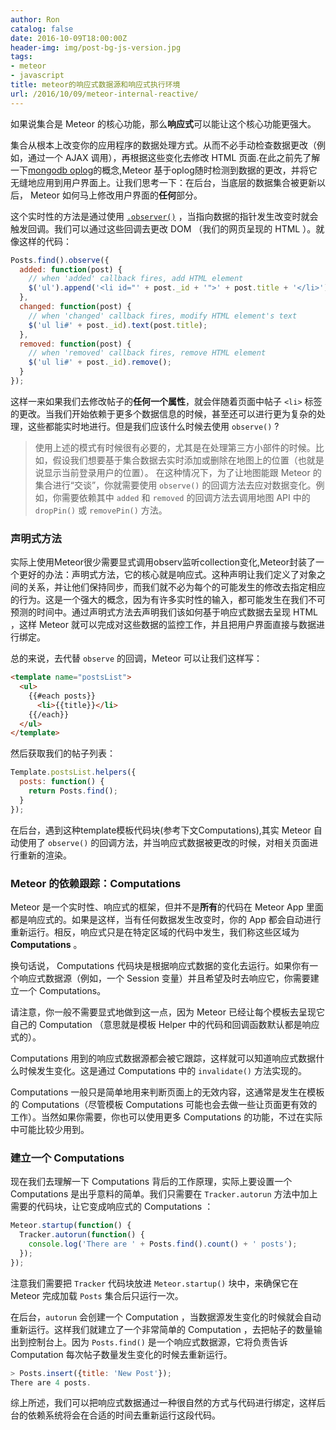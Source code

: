 ```yaml
---
author: Ron
catalog: false
date: 2016-10-09T18:00:00Z
header-img: img/post-bg-js-version.jpg
tags:
- meteor
- javascript
title: meteor的响应式数据源和响应式执行环境
url: /2016/10/09/meteor-internal-reactive/
---
```


如果说集合是 Meteor 的核心功能，那么**响应式**可以能让这个核心功能更强大。

集合从根本上改变你的应用程序的数据处理方式。从而不必手动检查数据更改（例如，通过一个 AJAX 调用），再根据这些变化去修改 HTML 页面.在此之前先了解一下[mongodb oplog](https://docs.mongodb.com/manual/core/replica-set-oplog/)的概念,Meteor 基于oplog随时检测到数据的更改，并将它无缝地应用到用户界面上。让我们思考一下：在后台，当底层的数据集合被更新以后， Meteor 如何马上修改用户界面的**任何**部分。

这个实时性的方法是通过使用 [`.observer()`](https://docs.meteor.com/api/collections.html#Mongo-Cursor-observe) ，当指向数据的指针发生改变时就会触发回调。我们可以通过这些回调去更改 DOM （我们的网页呈现的 HTML ）。就像这样的代码：

~~~js
Posts.find().observe({
  added: function(post) {
    // when 'added' callback fires, add HTML element
    $('ul').append('<li id="' + post._id + '">' + post.title + '</li>');
  },
  changed: function(post) {
    // when 'changed' callback fires, modify HTML element's text
    $('ul li#' + post._id).text(post.title);
  },
  removed: function(post) {
    // when 'removed' callback fires, remove HTML element
    $('ul li#' + post._id).remove();
  }
});
~~~

这样一来如果我们去修改帖子的**任何一个属性**，就会伴随着页面中帖子 `<li>` 标签的更改。当我们开始依赖于更多个数据信息的时候，甚至还可以进行更为复杂的处理，这些都能实时地进行。但是我们应该什么时候去使用 `observe()` ?


>  使用上述的模式有时候很有必要的，尤其是在处理第三方小部件的时候。比如，假设我们想要基于集合数据去实时添加或删除在地图上的位置（也就是说显示当前登录用户的位置）。
  在这种情况下，为了让地图能跟 Meteor 的集合进行“交谈”，你就需要使用 `observe()` 的回调方法去应对数据变化。例如，你需要依赖其中 `added` 和 `removed` 的回调方法去调用地图 API 中的 `dropPin()` 或 `removePin()` 方法。



### 声明式方法

实际上使用Meteor很少需要显式调用observ监听collection变化,Meteor封装了一个更好的办法：声明式方法，它的核心就是响应式。这种声明让我们定义了对象之间的关系，并让他们保持同步，而我们就不必为每个的可能发生的修改去指定相应的行为。这是一个强大的概念，因为有许多实时性的输入，都可能发生在我们不可预测的时间中。通过声明式方法去声明我们该如何基于响应式数据去呈现 HTML ，这样 Meteor 就可以完成对这些数据的监控工作，并且把用户界面直接与数据进行绑定。

总的来说，去代替 `observe` 的回调，Meteor 可以让我们这样写：

~~~html
<template name="postsList">
  <ul>
    {{#each posts}}
      <li>{{title}}</li>
    {{/each}}
  </ul>
</template>
~~~

然后获取我们的帖子列表：

~~~js
Template.postsList.helpers({
  posts: function() {
    return Posts.find();
  }
});
~~~

在后台，遇到这种template模板代码块(参考下文Computations),其实 Meteor 自动使用了 `observe()` 的回调方法，并当响应式数据被更改的时候，对相关页面进行重新的渲染。

### Meteor 的依赖跟踪：Computations

Meteor 是一个实时性、响应式的框架，但并不是**所有**的代码在 Meteor App 里面都是响应式的。如果是这样，当有任何数据发生改变时，你的 App 都会自动进行重新运行。相反，响应式只是在特定区域的代码中发生，我们称这些区域为 **Computations** 。

换句话说， Computations 代码块是根据响应式数据的变化去运行。如果你有一个响应式数据源（例如，一个 Session 变量）并且希望及时去响应它，你需要建立一个 Computations。

请注意，你一般不需要显式地做到这一点，因为 Meteor 已经让每个模板去呈现它自己的 Computation （意思就是模板 Helper 中的代码和回调函数默认都是响应式的）。

Computations 用到的响应式数据源都会被它跟踪，这样就可以知道响应式数据什么时候发生变化。这是通过 Computations 中的 `invalidate()` 方法实现的。

Computations 一般只是简单地用来判断页面上的无效内容，这通常是发生在模板的 Computations（尽管模板 Computations 可能也会去做一些让页面更有效的工作）。当然如果你需要，你也可以使用更多 Computations 的功能，不过在实际中可能比较少用到。

### 建立一个 Computations

现在我们去理解一下 Computations 背后的工作原理，实际上要设置一个 Computations 是出乎意料的简单。我们只需要在 `Tracker.autorun` 方法中加上需要的代码块，让它变成响应式的 Computations ：

~~~js
Meteor.startup(function() {
  Tracker.autorun(function() {
    console.log('There are ' + Posts.find().count() + ' posts');
  });
});
~~~

注意我们需要把 `Tracker` 代码块放进 `Meteor.startup()` 块中，来确保它在 Meteor 完成加载 `Posts` 集合后只运行一次。

在后台，`autorun` 会创建一个 Computation ，当数据源发生变化的时候就会自动重新运行。这样我们就建立了一个非常简单的  Computation ，去把帖子的数量输出到控制台上。因为 `Posts.find()` 是一个响应式数据源，它将负责告诉 Computation 每次帖子数量发生变化的时候去重新运行。

~~~js
> Posts.insert({title: 'New Post'});
There are 4 posts.
~~~

综上所述，我们可以把响应式数据通过一种很自然的方式与代码进行绑定，这样后台的依赖系统将会在合适的时间去重新运行这段代码。
